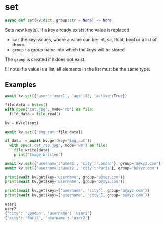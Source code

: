 # set

```py
async def set(kv:dict, group:str = None) -> None
```

Sets new key(s). If a key already exists, the value is replaced.

- `kv` : the key-values, where a value can be: int, str, float, bool or a list of those.
- `group` : a group name into which the keys will be stored

The `group` is created if it does not exist.


!!! note
    If a value is a list, all elements in the list must be the same type.

## Examples

```py title='Basics'
await kv.set({'user':'user1', 'age':25, 'active':True})
```

```py title='Blob'
file_data = bytes()
with open('cat.jpg', mode='rb') as file:
  file_data = file.read()

kv = KV(client)

await kv.set({'img_cat':file_data})

if data := await kv.get(key='img_cat'):
  with open('cat_rsp.jpg', mode='wb') as file:
    file.write(data)
    print('Image written')
```


```py title='Groups'
await kv.set({'username':'user1', 'city':'London'}, group='a@xyz.com')
await kv.set({'username':'user2', 'city':'Paris'}, group='b@xyz.com')

print(await kv.get(key='username', group='a@xyz.com'))
print(await kv.get(key='username', group='b@xyz.com'))

print(await kv.get(keys=['username', 'city'], group='a@xyz.com'))
print(await kv.get(keys=['username', 'city'], group='b@xyz.com'))
```

```sh title='Output'
user1
user2
{'city': 'London', 'username': 'user1'}
{'city': 'Paris', 'username': 'user2'}
```